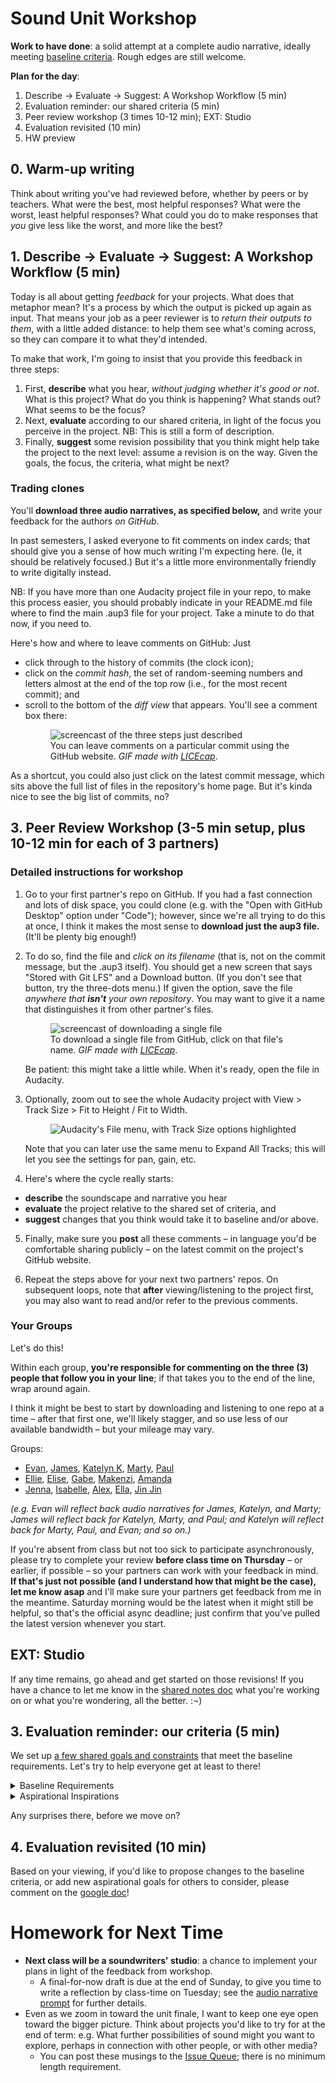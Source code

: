 
# Sound Unit Workshop

**Work to have done**: a solid attempt at a complete audio narrative, ideally meeting <a href="http://bit.ly/cdm2022spring-notes">baseline criteria</a>. Rough edges are still welcome.

**Plan for the day**:

1. Describe -> Evaluate -> Suggest: A Workshop Workflow (5 min)
2. Evaluation reminder: our shared criteria (5 min)
3. Peer review workshop (3 times 10-12 min); EXT: Studio
4. Evaluation revisited (10 min)
5. HW preview



## 0. Warm-up writing
Think about writing you've had reviewed before, whether by peers or by teachers. What were the best, most helpful responses? What were the worst, least helpful responses? What could you do to make responses that _you_ give less like the worst, and more like the best?

<!-- A lot of peer review fails because it falls to one of two extremes: noncommittal nods, or non-stop nitpicking. Neither really takes advantage of the output we have in front of us. Describe/Evaluate/Suggest helps avoid some of the potential pitfalls of peer review. -->


## 1. Describe -> Evaluate -> Suggest: A Workshop Workflow (5 min)

Today is all about getting _feedback_ for your projects. What does that metaphor mean? It's a process by which the output is picked up again as input. That means your job as a peer reviewer is to _return their outputs to them_, with a little added distance: to help them see what's coming across, so they can compare it to what they'd intended. <!-- A lot of times as writers, even soundwriters, we don't even know if our audience is getting the main point we want to get across. This is a way of finding out. -->


To make that work, I'm going to insist that you provide this feedback in three steps:
<div class="alert alert-info">
<ol><li> First, <strong>describe</strong> what you hear, <em>without judging whether it's good or not</em>. What is this project? What do you think is happening? What stands out? What seems to be the focus? </li>
<li>Next, <strong>evaluate</strong> according to our shared criteria, in light of the focus you perceive in the project. NB: This is still a form of description.<!-- It's not about "good" or "bad" in the abstract but about where it meets or misses the shared or stated goals. --></li>
<li>Finally, <strong>suggest</strong> some revision possibility that you think might help take the project to the next level: assume a revision is on the way. Given the goals, the focus, the criteria, what might be next? <!-- Pose your comments as a suggestion, not a command: and interpret comments you receive as suggestions, not commands. --></li>
</ol>
</div>


### Trading clones

You'll **download three audio narratives, as specified below,** and write your feedback for the authors _on GitHub_.

In past semesters, I asked everyone to fit comments on index cards; that should give you a sense of how much writing I'm expecting here. (Ie, it should be relatively focused.) But it's a little more environmentally friendly to write digitally instead.

<div class="alert alert-warning">
NB: If you have more than one Audacity project file in your repo, to make this process easier, you should probably indicate in your README.md file where to find the main .aup3 file for your project. Take a minute to do that now, if you need to.
</div>

Here's how and where to leave comments on GitHub: Just
  * click through to the history of commits (the clock icon);
  * click on the _commit hash_, the set of random-seeming numbers and letters almost at the end of the top row (i.e., for the most recent commit); and
  * scroll to the bottom of the _diff view_ that appears. You'll see a comment box there: <figure role="figure"><img src="../assets/img/github--comment-on-commit.gif" alt="screencast of the three steps just described"/><figcaption>You can leave comments on a particular commit using the GitHub website. <em>GIF made with <a href="https://www.cockos.com/licecap/">LICEcap</a></em>.</figcaption></figure>

As a shortcut, you could also just click on the latest commit message, which sits above the full list of files in the repository's home page. But it's kinda nice to see the big list of commits, no?

## 3. Peer Review Workshop (3-5 min setup, plus 10-12 min for each of 3 partners)

### Detailed instructions for workshop

1. Go to your first partner's repo on GitHub. If you had a fast connection and lots of disk space, you could clone (e.g. with the "Open with GitHub Desktop" option under "Code"); however, since we're all trying to do this at once, I think it makes the most sense to **download just the aup3 file.** (It'll be plenty big enough!)

2. To do so, find the file and _click on its filename_ (that is, not on the commit message, but the .aup3 itself). You should get a new screen that says "Stored with Git LFS" and a Download button. (If you don't see that button, try the three-dots menu.) If given the option, save the file _anywhere that **isn't** your own repository_. You may want to give it a name that distinguishes it from other partner's files. <figure role="figure"><img src="../assets/img/github--download-one-file.gif" alt="screencast of downloading a single file"/><figcaption>To download a single file from GitHub, click on that file's name. <em>GIF made with <a href="https://www.cockos.com/licecap/">LICEcap</a></em>.</figcaption></figure> Be patient: this might take a little while. When it's ready, open the file in Audacity.

3. Optionally, zoom out to see the whole Audacity project with View > Track Size > Fit to Height / Fit to Width.  <figure role="figure"><img src="../assets/img/audacity--fit-to-height-and-width.png" alt="Audacity's File menu, with Track Size options highlighted" /></figure> Note that you can later use the same menu to Expand All Tracks; this will let you see the settings for pan, gain, etc.


4. Here's where the cycle really starts:
  * **describe** the soundscape and narrative you hear
  * **evaluate** the project relative to the shared set of criteria, and
  * **suggest** changes that you think would take it to baseline and/or above.

5. Finally, make sure you **post** all these comments – in language you'd be comfortable sharing publicly – on the latest commit on the project's GitHub website.

6. Repeat the steps above for your next two partners' repos. On subsequent loops, note that **after** viewing/listening to the project first, you may also want to read and/or refer to the previous comments.

### Your Groups
<div class="alert alert-success">
Let's do this!
</div>

Within each group, **you're responsible for commenting on the three (3) people that follow you in your line**; if that takes you to the end of the line, wrap around again.

I think it might be best to start by downloading and listening to one repo at a time – after that first one, we'll likely stagger, and so use less of our available bandwidth – but your mileage may vary.

Groups:

* <a href='https://github.com/evankozierok/soundscape2022spring'>Evan</a>, <a href='https://github.com/jsw64/soundscape2022spring'>James</a>, <a href='https://github.com/KatelynKunzmann/soundscape2022spring'>Katelyn K</a>, <a href='https://github.com/mknuth5/soundscape2022spring'>Marty</a>, <a href='https://github.com/mknuth5/soundscape2022spring'>Paul</a>
* <a href='https://github.com/ellsimm/soundscape2022spring'>Ellie</a>, <a href='https://github.com/elisewebb6/soundscape2022spring'>Elise</a>, <a href='https://github.com/glittaua/soundscape2022spring'>Gabe</a>, <a href='https://github.com/Mapatterson379/soundscape2022spring'>Makenzi</a>, <a href='https://github.com/aej37/soundscape2022spring'>Amanda</a>
* <a href='https://github.com/jennakupferschmid/soundscape2022spring'>Jenna</a>, <a href='https://github.com/isabellebautista/soundscape2022spring'>Isabelle</a>, <a href='https://github.com/alocampo/soundscape2022spring'>Alex</a>, <a href='https://github.com/ellagrant/soundscape2022spring'>Ella</a>, <a href='https://github.com/19jinjinwu/soundscape2022spring'>Jin Jin</a>

_(e.g. Evan will reflect back audio narratives for James, Katelyn, and Marty; James will reflect back for Katelyn, Marty, and Paul; and Katelyn will reflect back for Marty, Paul, and Evan; and so on.)_

<div class="alert alert-warning">
If you're absent from class but not too sick to participate asynchronously, please try to complete your review <strong>before class time on Thursday</strong> – or earlier, if possible – so your partners can work with your feedback in mind. <strong>If that's just not possible (and I understand how that might be the case), let me know asap</strong> and I'll make sure your partners get feedback from me in the meantime. Saturday morning would be the latest when it might still be helpful, so that's the official async deadline; just confirm that you've pulled the latest version whenever you start.
</div>

## EXT: Studio
If any time remains, go ahead and get started on those revisions! If you have a chance to let me know in the [shared notes doc](bit.ly/cdm2022spring-notes) what you're working on or what you're wondering, all the better. :¬)


## 3. Evaluation reminder: our criteria (5 min)
We set up [a few shared goals and constraints](http://bit.ly/cdm2022spring-notes#heading=h.mpnl446o2ec2) that meet the baseline requirements. Let's try to help everyone get at least to there!

<details><summary><a title="as of Thu 2022-01-27">Baseline Requirements</a></summary>
For a minimum grade of B, all projects for this unit <em>must</em>...

<ul>
  <li>Contain at least one sound originally recorded by you</li>
  <li> Contain at least one sound not recorded by you, but which you have permission (e.g. Creative Commons license, fair use, etc) to use</li>
  <li>List and credit file sources used, including your means of establishing permission</li>
  <li>Have three layers (tracks) of sound overlapping at least once in the file</li>
  <li>Meet deadlines and requirements from the chart below (see: citation, reflection, project title in README)</li>
  <li>Export a playable ("rendered") .mp3 file</li>
  <li>Have something happen or change during the piece (e.g. a shift in location, an event)</li>
  <li>Play for ~2-4 minutes, or justify the decision to go outside that range in your reflection</li>
  <li>Use at least one effect from the Audacity "Effects" menu</li>
</ul>
</details>

<details><summary><a title="as of Thu 2022-01-27">Aspirational Inspirations</a></summary>
To target (but not guarantee) a grade above a B, the best projects for this unit <em>may</em>...
<ul>
  <li>Use Audacity effects that are new to you</li>
  <li>Write commit messages other than the vague defaults</li>
  <li>Use relative volume and other effects to signal distance</li>
  <li>Use left/right pan and low/high pass filters to create a sense of (locations in) space</li>
  <li>Have a clear organizational scheme you can articulate<ul><li> e.g. Transition seamlessly from clip to clip</li><li>e.g. Use sharp cuts to signal scene changes</li></ul></li>
  <li>Have an emotional or intellectual intention that you can articulate</li>
  <li>Use sounds that are unique to your narrative, so as to combat the cliches we read about (and identify/explain your choices in your reflection)</li>
  <li>Include synthesized sounds created by an automated process</li>
  <li>Use speech effects that fit your narrative and locations</li>
  <li>Use clear speech, if speech is used</li>
  <!-- lots of good stuff in old-plans/2021spring/lesson-07! Maybe go back there for starter stuff next time! -->
</ul>
</details>

Any surprises there, before we move on?

## 4. Evaluation revisited (10 min)
Based on your viewing, if you'd like to propose changes to the baseline criteria, or add new aspirational goals for others to consider, please comment on the [google doc](http://bit.ly/cdm2022spring-notes#heading=h.mpnl446o2ec2)!


# Homework for Next Time
* **Next class will be a soundwriters' studio**: a chance to implement your plans in light of the feedback from workshop.
  - A final-for-now draft is due at the end of Sunday, to give you time to write a reflection by class-time on Tuesday; see the [audio narrative prompt](https://github.com/benmiller314/soundscape2022spring) for further details.
* Even as we zoom in toward the unit finale, I want to keep one eye open toward the bigger picture. Think about projects you'd like to try for at the end of term: e.g. What further possibilities of sound might you want to explore, perhaps in connection with other people, or with other media?
  - You can post these musings to the [Issue Queue]({{site.github.issues_url}}); there is no minimum length requirement.
